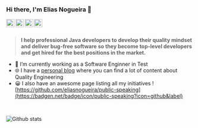 ### Hi there, I'm Elias Nogueira 👋
<a href="https://twitter.com/eliasnogueira">
  <img align="left" alt="Elias Nogueira| Twitter" width="22px" src="https://cdn.jsdelivr.net/npm/simple-icons@v3/icons/twitter.svg" />
</a>
<a href="https://www.linkedin.com/in/eliasnogueira/">
  <img align="left" alt="Linkedin" width="22px" src="https://cdn.jsdelivr.net/npm/simple-icons@v3/icons/linkedin.svg" />
</a>
<a href="https://www.slideshare.net/elias.nogueira">
  <img align="left" alt="Slideshare" width="22px" src="https://cdn.jsdelivr.net/npm/simple-icons@v3/icons/slideshare.svg" />
</a>
<a href="https://www.youtube.com/c/EliasNogueira">
  <img align="left" alt="Youtube" width="22px" src="https://cdn.jsdelivr.net/npm/simple-icons@v3/icons/youtube.svg" />
</a>

<br />
<br/>

> **I help professional Java developers to develop their quality mindset and deliver bug-free software so they become top-level developers and get hired for the best positions in the market.**

- 🤖 I’m currently working as a Software Enginner in Test
- 🌐 I have a [personal blog](http://eliasnogueira.com) where you can find a lot of content about  Quality Engineering
- 😀 I also have an awesome page listing all my initiatives ![https://github.com/eliasnogueira/public-speaking](https://badgen.net/badge/icon/public-speaking?icon=github&label)

<br />

![Github stats](https://github-readme-stats.vercel.app/api?username=eliasnogueira&hide=["prs","issues"])


